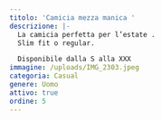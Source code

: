 ```yaml
---
titolo: 'Camicia mezza manica '
descrizione: |-
  La camicia perfetta per l’estate .
  Slim fit o regular.

  Disponibile dalla S alla XXX
immagine: /uploads/IMG_2303.jpeg
categoria: Casual
genere: Uomo
attivo: true
ordine: 5
---
```


